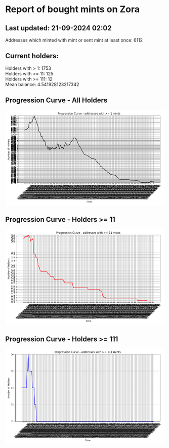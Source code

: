 # Report of bought mints on Zora
## Last updated: 21-09-2024 02:02
Addresses which minted with mint or sent mint at least once: 6112

## Current holders:
Holders with > 1: 1753  
Holders with >= 11: 125  
Holders with >= 111: 12  
Mean balance: 4.541928123217342  

## Progression Curve - All Holders
![addresses with >= 1 mint](progression_curve_all.png)
## Progression Curve - Holders >= 11
![addresses with >= 11 mints](progression_curve_gt_11.png)
## Progression Curve - Holders >= 111
![addresses with >= 111 mints](progression_curve_gt_111.png)
